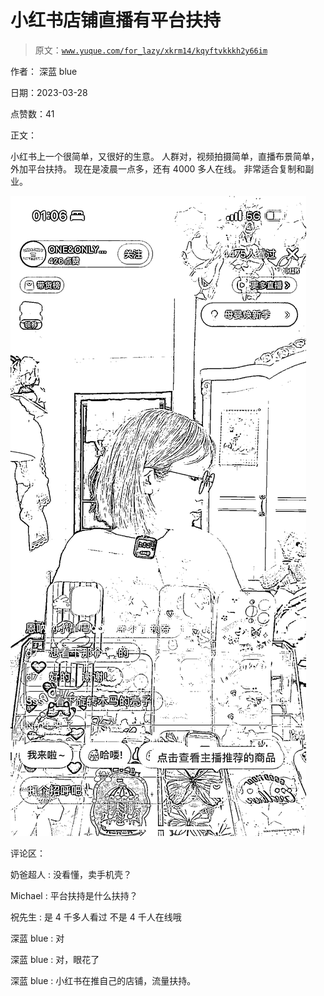 # 小红书店铺直播有平台扶持

> 原文：[`www.yuque.com/for_lazy/xkrm14/kqyftvkkkh2y66im`](https://www.yuque.com/for_lazy/xkrm14/kqyftvkkkh2y66im)

作者： 深蓝 blue

日期：2023-03-28

点赞数：41

正文：

小红书上一个很简单，又很好的生意。 人群对，视频拍摄简单，直播布景简单，外加平台扶持。 现在是凌晨一点多，还有 4000 多人在线。 非常适合复制和副业。

![](img/4ee98c6f8e743d66fa9cd1723e2538a9.png)  

评论区：

奶爸超人 : 没看懂，卖手机壳？

Michael : 平台扶持是什么扶持？

祝先生 : 是 4 千多人看过 不是 4 千人在线哦

深蓝 blue : 对

深蓝 blue : 对，眼花了

深蓝 blue : 小红书在推自己的店铺，流量扶持。



